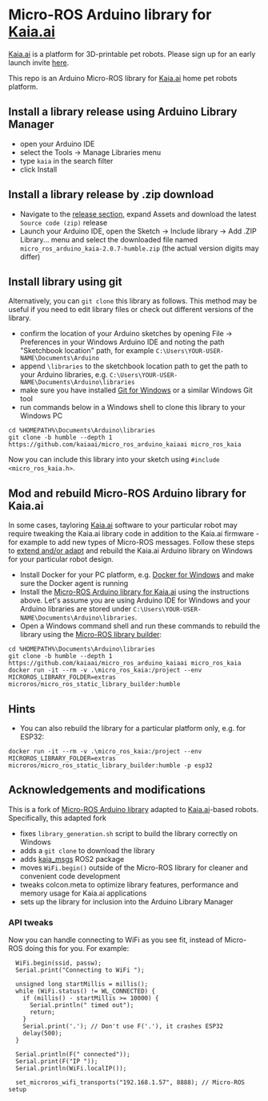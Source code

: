 # Micro-ROS Arduino library for [Kaia.ai](https://kaia.ai)

[Kaia.ai](https://kaiaai) is a platform for 3D-printable pet robots. Please sign up for an early launch invite [here](https://remake.ai).

This repo is an Arduino Micro-ROS library for [Kaia.ai](https://kaia.ai) home pet robots platform.

## Install a library release using Arduino Library Manager
- open your Arduino IDE
- select the Tools -> Manage Libraries menu
- type `kaia` in the search filter
- click Install

## Install a library release by .zip download
- Navigate to the [release section](https://github.com/kaiaai/micro_ros_arduino_kaia/releases), expand Assets
and download the latest `Source code (zip)` release
- Launch your Arduino IDE, open the Sketch -> Include library -> Add .ZIP Library... menu and
select the downloaded file named `micro_ros_arduino_kaia-2.0.7-humble.zip` (the actual version digits may differ)

## Install library using git
Alternatively, you can `git clone` this library as follows. This method may be useful if you need to edit library files or check out different versions of the library.
- confirm the location of your Arduino sketches by opening File -> Preferences in
your Windows Arduino IDE and noting the path "Sketchbook location" path, for example `C:\Users\YOUR-USER-NAME\Documents\Arduino`
- append `\libraries` to the sketchbook location path to get the path to your Arduino libraries,
e.g. `C:\Users\YOUR-USER-NAME\Documents\Arduino\libraries`
- make sure you have installed [Git for Windows](https://gitforwindows.org/) or a similar Windows Git tool
- run commands below in a Windows shell to clone this library to your Windows PC
```
cd %HOMEPATH%\Documents\Arduino\libraries
git clone -b humble --depth 1 https://github.com/kaiaai/micro_ros_arduino_kaiaai micro_ros_kaia
```
Now you can include this library into your sketch using `#include <micro_ros_kaia.h>`.

## Mod and rebuild Micro-ROS Arduino library for Kaia.ai
In some cases, tayloring [Kaia.ai](https://kaia.ai) software to your particular robot may require tweaking the Kaia.ai library code in addition to the Kaia.ai firmware - for example to add new types of Micro-ROS messages. Follow these steps to [extend and/or adapt](https://micro.ros.org/docs/tutorials/advanced/create_new_type/) and rebuild the Kaia.ai Arduino library on Windows for your particular robot design.
- Install Docker for your PC platform, e.g. [Docker for Windows](https://docs.docker.com/desktop/install/windows-install/) and make sure the Docker agent is running
- Install the [Micro-ROS Arduino library for Kaia.ai](https://github.com/kaiaai/micro_ros_arduino_kaia/) using the instructions above. Let's assume you are using Arduino IDE for Windows and your Arduino libraries are stored under `C:\Users\YOUR-USER-NAME\Documents\Arduino\libraries`.
- Open a Windows command shell and run these commands to rebuild the library using the [Micro-ROS library builder](https://github.com/micro-ROS/micro_ros_arduino):
```
cd %HOMEPATH%\Documents\Arduino\libraries
git clone -b humble --depth 1 https://github.com/kaiaai/micro_ros_arduino_kaiaai micro_ros_kaia
docker run -it --rm -v .\micro_ros_kaia:/project --env MICROROS_LIBRARY_FOLDER=extras microros/micro_ros_static_library_builder:humble
```

## Hints
- You can also rebuild the library for a particular platform only, e.g. for ESP32:
```
docker run -it --rm -v .\micro_ros_kaia:/project --env MICROROS_LIBRARY_FOLDER=extras microros/micro_ros_static_library_builder:humble -p esp32
```

## Acknowledgements and modifications
This is a fork of [Micro-ROS Arduino library](https://github.com/micro-ROS/micro_ros_arduino)
adapted to [Kaia.ai](https://kaia.ai/)-based robots. Specifically, this adapted fork

- fixes `library_generation.sh` script to build the library correctly on Windows
- adds a `git clone` to download the library
- adds [kaia_msgs](https://github.com/kaiaai/kaia_msgs/) ROS2 package
- moves `WiFi.begin()` outside of the Micro-ROS library for cleaner and convenient code development
- tweaks colcon.meta to optimize library features, performance and memory usage for Kaia.ai applications
- sets up the library for inclusion into the Arduino Library Manager

### API tweaks
Now you can handle connecting to WiFi as you see fit, instead of Micro-ROS doing this for you. For example:
```
  WiFi.begin(ssid, passw);
  Serial.print("Connecting to WiFi ");

  unsigned long startMillis = millis();
  while (WiFi.status() != WL_CONNECTED) {
    if (millis() - startMillis >= 10000) {
      Serial.println(" timed out");
      return;
    }
    Serial.print('.'); // Don't use F('.'), it crashes ESP32
    delay(500);
  }

  Serial.println(F(" connected"));
  Serial.print(F("IP "));
  Serial.println(WiFi.localIP());

  set_microros_wifi_transports("192.168.1.57", 8888); // Micro-ROS setup
```
